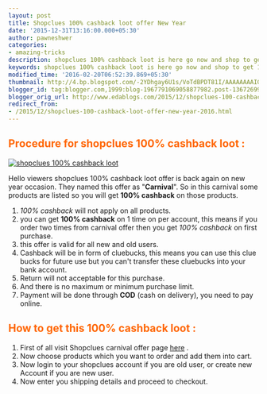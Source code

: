 ```yaml
---
layout: post
title: Shopclues 100% cashback loot offer New Year
date: '2015-12-31T13:16:00.000+05:30'
author: pawneshwer
categories:
- amazing-tricks
description: shopclues 100% cashback loot is here go now and shop to get 100% cashback,shopclues carnival 100% cashback loot.
keywords: shopclues 100% cashback loot is here go now and shop to get 100% cashback,shopclues carnival 100% cashback loot.
modified_time: '2016-02-20T06:52:39.869+05:30'
thumbnail: http://4.bp.blogspot.com/-2YDhgay6U1s/VoTdBPDT81I/AAAAAAAAIG4/1AdaQOQCNfc/s72-c/hp_cashback.jpg
blogger_id: tag:blogger.com,1999:blog-1967791069058877982.post-1367269912165003540
blogger_orig_url: http://www.edablogs.com/2015/12/shopclues-100-cashback-loot-offer-new-year-2016.html
redirect_from:
- /2015/12/shopclues-100-cashback-loot-offer-new-year-2016.html
---
```


## <span style="color: #ff6600;">Procedure for shopclues 100% cashback loot :</span>

[![shopclues 100% cashback loot](http://4.bp.blogspot.com/-2YDhgay6U1s/VoTdBPDT81I/AAAAAAAAIG4/1AdaQOQCNfc/s320/hp_cashback.jpg "shopclues 100% cashback loot")](http://4.bp.blogspot.com/-2YDhgay6U1s/VoTdBPDT81I/AAAAAAAAIG4/1AdaQOQCNfc/s1600/hp_cashback.jpg)

Hello viewers shopclues 100% cashback loot offer is back again on new year occasion. They named this offer as "**Carnival**". So in this carnival some products are listed so you will get **100% cashback** on those products.

1.  _100% cashback_ will not apply on all products.
2.  you can get **100% cashback** on 1 time on per account, this means if you order two times from carnival offer then you get _100% cashback_ on first purchase.
3.  this offer is valid for all new and old users.
4.  Cashback will be in form of cluebucks, this means you can use this clue bucks for future use but you can't transfer these cluebucks into your bank account.
5.  Return will not acceptable for this purchase.
6.  And there is no maximum or minimum purchase limit.
7.  Payment will be done through **COD** (cash on delivery), you need to pay online.

## <span style="color: #ff6600;">How to get this 100% cashback loot :</span>

1.  First of all visit Shopclues carnival offer page [here](http://www.shopclues.com/cashback-carnival.html) .
2.  Now choose products which you want to order and add them into cart.
3.  Now login to your shopclues account if you are old user, or create new Account if you are new user.
4.  Now enter you shipping details and proceed to checkout.